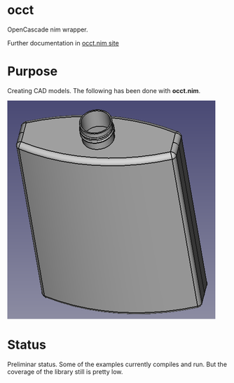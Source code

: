 # occt
OpenCascade nim wrapper.

Further documentation in [occt.nim site](https://mantielero.github.io/occt-site/)

# Purpose
Creating CAD models. The following has been done with **occt.nim**.

![](./examples/bottle.png)


# Status
Preliminar status. Some of the examples currently compiles and run. But the coverage of the library still is pretty low.


